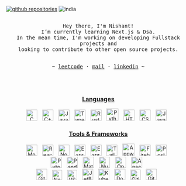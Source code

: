 <p align="left">
      <a href="https://github.com/Nishantdd?tab=repositories">
         <img alt="github repositories" src="https://custom-icon-badges.demolab.com/badge/-My%20Repos-blue?style=for-the-badge&logoColor=white&logo=repo"/></a>
      <img alt="india" src="https://custom-icon-badges.demolab.com/badge/Delhi-IN-purple?style=for-the-badge&logo=location&logoColor=white"/>
<!--       <a href="https://github.com/Nishantdd?tab=repositories&sort=stargazers"> -->
<!--          <img alt="total stars" title="Total stars on GitHub" src="https://custom-icon-badges.demolab.com/github/stars/Nishantdd?color=55960c&style=for-the-badge&labelColor=488207&logo=star"/></a> -->
</p>
<p align="center">
   <samp><br>
   Hey there, I'm Nishant!
   <br>
   I’m currently learning Next.js & Dsa.<br>
   In the mean time, I'm working on developing Fullstack projects and<br> looking to contribute to other open source
   projects.
   <br>
   </samp><br>
<p align="center"><samp> ~
   <a href="https://leetcode.com/u/Nishantdd/">leetcode</a>
   ·
   <a href="mailto:nishant.dahiya2000@gmail.com">mail</a>
   ·
   <a href="https://www.linkedin.com/in/nishant-dahiya-322038232/">linkedin</a>
   ~ </samp><br><br>
   
</p>
</p>

<br>

<h3 align="center"><ins>Languages</ins></h3>
<p align="center">
<img alt="C" width="30px" style="padding-right:10px;" src="https://cdn.jsdelivr.net/gh/devicons/devicon/icons/c/c-plain.svg" />
<img alt="C++" width="30px" style="padding-right:10px;" src="https://cdn.jsdelivr.net/gh/devicons/devicon/icons/cplusplus/cplusplus-plain.svg" />
<img alt="JavaScript" width="30px" style="padding-right:10px;" src="https://cdn.jsdelivr.net/gh/devicons/devicon/icons/javascript/javascript-plain.svg" />
<img alt="TypeScript" width="30px" style="padding-right:10px;" src="https://cdn.jsdelivr.net/gh/devicons/devicon/icons/typescript/typescript-plain.svg" />
<img alt="Rust" width="30px" style="padding-right:10px;" src="https://cdn.jsdelivr.net/gh/devicons/devicon/icons/rust/rust-original.svg" />
<img alt="Python" width="33px" style="padding-right:10px;" src="https://cdn.jsdelivr.net/gh/devicons/devicon/icons/python/python-original.svg" />
<img alt="HTML" width="30px" style="padding-right:10px;" src="https://cdn.jsdelivr.net/gh/devicons/devicon/icons/html5/html5-plain.svg" />
<img alt="CSS" width="30px" style="padding-right:10px;" src="https://cdn.jsdelivr.net/gh/devicons/devicon/icons/css3/css3-plain.svg" />
<img alt="Java" width="30px" style="padding-right:10px;" src="https://cdn.jsdelivr.net/gh/devicons/devicon/icons/java/java-original.svg" />
</p>


<h3 align="center"><ins>Tools & Frameworks</ins></h3>
<p align="center">
<img alt="MongoDB" width="30px" style="padding-right:10px;" src="https://cdn.jsdelivr.net/gh/devicons/devicon/icons/mongodb/mongodb-plain.svg" />
<img alt="React" width="30px" style="padding-right:10px;" src="https://cdn.jsdelivr.net/gh/devicons/devicon/icons/react/react-original.svg" />
<img alt="Node.js" width="30px" style="padding-right:10px;" src="https://cdn.jsdelivr.net/gh/devicons/devicon/icons/nodejs/nodejs-plain.svg" />
<img alt="Express" width="30px" style="padding-right:10px;" src="https://cdn.jsdelivr.net/gh/devicons/devicon/icons/express/express-original.svg" />
<img alt="Express" width="30px" style="padding-right:10px;" src="https://cdn.jsdelivr.net/gh/devicons/devicon/icons/nextjs/nextjs-original.svg" />
<img alt="Tailwind" width="30px" style="padding-right:10px;" src="https://cdn.jsdelivr.net/gh/devicons/devicon/icons/tailwindcss/tailwindcss-original.svg" />
<img alt="Appwrite" width="33px" style="padding-right:10px;" src="https://cdn.jsdelivr.net/gh/devicons/devicon/icons/appwrite/appwrite-original.svg" />
<img alt="Firebase" width="30px" style="padding-right:10px;" src="https://cdn.jsdelivr.net/gh/devicons/devicon/icons/firebase/firebase-plain.svg" />
<img alt="Postgres" width="30px" style="padding-right:10px;" src="https://cdn.jsdelivr.net/gh/devicons/devicon/icons/postgresql/postgresql-plain.svg" />
<br>
<img alt="Pytorch" width="30px" style="padding-right:10px;" src="https://cdn.jsdelivr.net/gh/devicons/devicon/icons/pytorch/pytorch-original.svg" />
<img alt="Pandas" width="30px" style="padding-right:10px;" src="https://cdn.jsdelivr.net/gh/devicons/devicon/icons/pandas/pandas-plain.svg" />
<img alt="Matplotlib" width="30px" style="padding-right:10px;" src="https://cdn.jsdelivr.net/gh/devicons/devicon/icons/matplotlib/matplotlib-plain.svg" />
<img alt="Numpy" width="30px" style="padding-right:10px;" src="https://cdn.jsdelivr.net/gh/devicons/devicon/icons/numpy/numpy-plain.svg" />
<img alt="OpenCV" width="30px" style="padding-right:10px;" src="https://cdn.jsdelivr.net/gh/devicons/devicon/icons/opencv/opencv-original.svg" />
<img alt="Anaconda" width="30px" style="padding-right:10px;" src="https://cdn.jsdelivr.net/gh/devicons/devicon/icons/anaconda/anaconda-original.svg" />
<br>
<img alt="Git" width="30px" style="padding-right:10px;" src="https://cdn.jsdelivr.net/gh/devicons/devicon/icons/git/git-plain.svg" />
<img alt="Neovim" width="27px" style="padding-right:10px;" src="https://cdn.jsdelivr.net/gh/devicons/devicon/icons/neovim/neovim-original.svg" />
<img alt="VSCode" width="27px" style="padding-right:10px;" src="https://cdn.jsdelivr.net/gh/devicons/devicon/icons/vscode/vscode-original.svg" />
<img alt="JetBrains" width="30px" style="padding-right:10px;" src="https://cdn.jsdelivr.net/gh/devicons/devicon/icons/jetbrains/jetbrains-original.svg" />
<img alt="Kubernetes" width="30px" style="padding-right:10px;" src="https://cdn.jsdelivr.net/gh/devicons/devicon/icons/kubernetes/kubernetes-plain.svg" />
<img alt="Docker" width="30px" style="padding-right:10px;" src="https://cdn.jsdelivr.net/gh/devicons/devicon/icons/docker/docker-plain.svg" />
<img alt="Gitlab" width="28px" style="padding-right:10px;" src="https://cdn.jsdelivr.net/gh/devicons/devicon/icons/gitlab/gitlab-plain.svg" />
<img alt="Github" width="30px" style="padding-right:10px;" src="https://cdn.jsdelivr.net/gh/devicons/devicon/icons/github/github-original.svg" />
</p>

